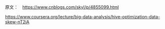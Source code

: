 原文：　https://www.cnblogs.com/skyl/p/4855099.html

https://www.coursera.org/lecture/big-data-analysis/hive-optimization-data-skew-nT2iA
